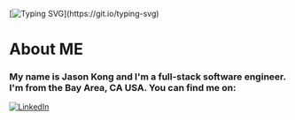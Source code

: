 [![Typing SVG](https://readme-typing-svg.demolab.com?font=Helvetica&size=25&duration=4000&pause=500&color=000000&width=550&lines=Hi!+My+name+is+Jason+Kong%2C+Software+Engineer;Thanks+for+visiting+my+Github!)](https://git.io/typing-svg)

<!--
**jrkong216/jrkong216** is a ✨ _special_ ✨ repository because its `README.md` (this file) appears on your GitHub profile.

Here are some ideas to get you started:

- 🔭 I’m currently working on ...
- 🌱 I’m currently learning ...
- 👯 I’m looking to collaborate on ...
- 🤔 I’m looking for help with ...
- 💬 Ask me about ...
- 📫 How to reach me: ...
- 😄 Pronouns: ...
- ⚡ Fun fact: ...
-->

# About ME
### My name is Jason Kong and I'm a full-stack software engineer. I'm from the Bay Area, CA USA. You can find me on:

[![LinkedIn](https://img.shields.io/badge/linkedin-%230077B5.svg?style=for-the-badge&logo=linkedin&logoColor=white)](https://www.linkedin.com/in/jason-kong-39552922/)

<!-- 
 [![LinkedIn](https://img.shields.io/badge/linkedin-%230077B5.svg?style=for-the-badge&logo=linkedin&logoColor=white) https://www.linkedin.com/in/jason-kong-39552922/){:target="_blank"}]

![github-icon]: https://skillicons.dev/icons?i=github



![JavaScript](https://img.shields.io/badge/javascript-%23323330.svg?style=for-the-badge&logo=javascript&logoColor=%23F7DF1E)
![React](https://img.shields.io/badge/react-%2320232a.svg?style=for-the-badge&logo=react&logoColor=%2361DAFB)

[![linked in][[github-icon](https://skillicons.dev/icons?i=github)]][[github-url](https://github.com/jameswonlee)]
[![linked in][linkedin-icon]][linkedin-url] -->
